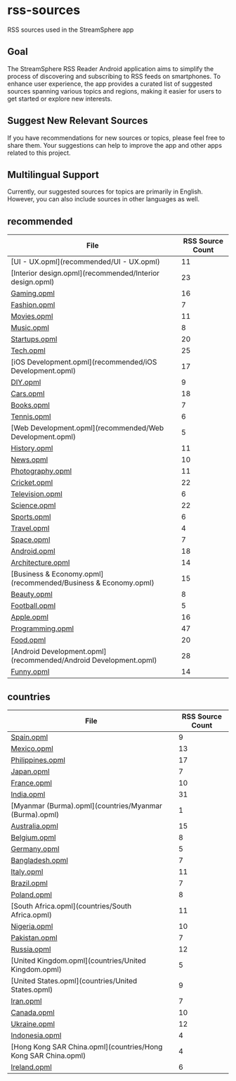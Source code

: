 # rss-sources
RSS sources used in the StreamSphere app

## Goal
The StreamSphere RSS Reader Android application aims to simplify the process of discovering and subscribing to RSS feeds on smartphones. To enhance user experience, the app provides a curated list of suggested sources spanning various topics and regions, making it easier for users to get started or explore new interests.

## Suggest New Relevant Sources
If you have recommendations for new sources or topics, please feel free to share them. Your suggestions can help to improve the app and other apps related to this project.

## Multilingual Support
Currently, our suggested sources for topics are primarily in English. However, you can also include sources in other languages as well.

## recommended

| File | RSS Source Count |
|------|------------------|
| [UI - UX.opml](recommended/UI - UX.opml) | 11 |
| [Interior design.opml](recommended/Interior design.opml) | 23 |
| [Gaming.opml](recommended/Gaming.opml) | 16 |
| [Fashion.opml](recommended/Fashion.opml) | 7 |
| [Movies.opml](recommended/Movies.opml) | 11 |
| [Music.opml](recommended/Music.opml) | 8 |
| [Startups.opml](recommended/Startups.opml) | 20 |
| [Tech.opml](recommended/Tech.opml) | 25 |
| [iOS Development.opml](recommended/iOS Development.opml) | 17 |
| [DIY.opml](recommended/DIY.opml) | 9 |
| [Cars.opml](recommended/Cars.opml) | 18 |
| [Books.opml](recommended/Books.opml) | 7 |
| [Tennis.opml](recommended/Tennis.opml) | 6 |
| [Web Development.opml](recommended/Web Development.opml) | 5 |
| [History.opml](recommended/History.opml) | 11 |
| [News.opml](recommended/News.opml) | 10 |
| [Photography.opml](recommended/Photography.opml) | 11 |
| [Cricket.opml](recommended/Cricket.opml) | 22 |
| [Television.opml](recommended/Television.opml) | 6 |
| [Science.opml](recommended/Science.opml) | 22 |
| [Sports.opml](recommended/Sports.opml) | 6 |
| [Travel.opml](recommended/Travel.opml) | 4 |
| [Space.opml](recommended/Space.opml) | 7 |
| [Android.opml](recommended/Android.opml) | 18 |
| [Architecture.opml](recommended/Architecture.opml) | 14 |
| [Business & Economy.opml](recommended/Business & Economy.opml) | 15 |
| [Beauty.opml](recommended/Beauty.opml) | 8 |
| [Football.opml](recommended/Football.opml) | 5 |
| [Apple.opml](recommended/Apple.opml) | 16 |
| [Programming.opml](recommended/Programming.opml) | 47 |
| [Food.opml](recommended/Food.opml) | 20 |
| [Android Development.opml](recommended/Android Development.opml) | 28 |
| [Funny.opml](recommended/Funny.opml) | 14 |
## countries

| File | RSS Source Count |
|------|------------------|
| [Spain.opml](countries/Spain.opml) | 9 |
| [Mexico.opml](countries/Mexico.opml) | 13 |
| [Philippines.opml](countries/Philippines.opml) | 17 |
| [Japan.opml](countries/Japan.opml) | 7 |
| [France.opml](countries/France.opml) | 10 |
| [India.opml](countries/India.opml) | 31 |
| [Myanmar (Burma).opml](countries/Myanmar (Burma).opml) | 1 |
| [Australia.opml](countries/Australia.opml) | 15 |
| [Belgium.opml](countries/Belgium.opml) | 8 |
| [Germany.opml](countries/Germany.opml) | 5 |
| [Bangladesh.opml](countries/Bangladesh.opml) | 7 |
| [Italy.opml](countries/Italy.opml) | 11 |
| [Brazil.opml](countries/Brazil.opml) | 7 |
| [Poland.opml](countries/Poland.opml) | 8 |
| [South Africa.opml](countries/South Africa.opml) | 11 |
| [Nigeria.opml](countries/Nigeria.opml) | 10 |
| [Pakistan.opml](countries/Pakistan.opml) | 7 |
| [Russia.opml](countries/Russia.opml) | 12 |
| [United Kingdom.opml](countries/United Kingdom.opml) | 5 |
| [United States.opml](countries/United States.opml) | 9 |
| [Iran.opml](countries/Iran.opml) | 7 |
| [Canada.opml](countries/Canada.opml) | 10 |
| [Ukraine.opml](countries/Ukraine.opml) | 12 |
| [Indonesia.opml](countries/Indonesia.opml) | 4 |
| [Hong Kong SAR China.opml](countries/Hong Kong SAR China.opml) | 4 |
| [Ireland.opml](countries/Ireland.opml) | 6 |
